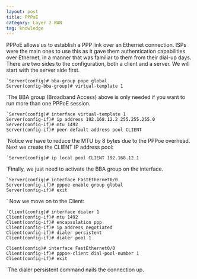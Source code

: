 ```yaml
---
layout: post
title: PPPoE
category: Layer 2 WAN
tag: knowledge
---
```

PPPoE allows us to establish a PPP link over an Ethernet connection. ISPs were the main ones to use this as it gave them authentication capabilities over Ethernet, in a manner that was familiar to them from their dial-up days. There are two sides to the configuration, both a client and a server. We will start with the server side first.
```
`Server(config)# bba-group pope global
Server(config-bba-group)# virtual-template 1
```
`The BBA group (Broadband Access) above is only needed if you want to run more than one PPPoE session.
```
`Server(config)# interface virtual-template 1
Server(config-if)# ip address 192.168.12.2 255.255.255.0
Server(config-if)# mtu 1492
Server(config-if)# peer default address pool CLIENT
```
`Notice we have to reduce the MTU by 8 bytes due to the PPPoe overhead. Next we create the CLIENT IP address pool:
```
`Server(config)# ip local pool CLIENT 192.168.12.1
```
`Finally, we just need to activate the BBA group on the interface.
```
`Server(config)# interface FastEthernet0/0
Server(config-if)# pppoe enable group global
Server(config-if)# exit
```
`
Now we move on to the Client:

```
`Client(config)# interface dialer 1
Client(config-if)# mtu 1492
Client(config-if)# encapsulation ppp
Client(config-if)# ip address negotiated
Client(config-if)# dialer persistent
Client(config-if)# dialer pool 1

Client(config)# interface FastEthernet0/0
Client(config-if)# pppoe-client dial-pool-number 1
Client(config-if)# exit
```
`The dialer persistent command nails the connection up.